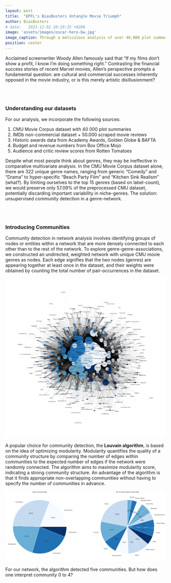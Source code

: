 ```yaml
---
layout: post
title:  "EPFL's BiasBusters Untangle Movie Triumph"
author: BiasBusters
# date:   2023-12-02 20:20:35 +0200
image: 'assets/images/oscar-hero-bw.jpg'
image_caption: Through a meticulous analysis of over 40,000 plot summaries using state-of-the-art NLP techniques, the Bias Busters have dissected the very essence of plot characteristics that differentiate movies with critical acclaim, audience recognition, and commercial success.
position: center
---
```


Acclaimed screenwriter Woody Allen famously said that “If my films don’t show a profit, I know I’m doing something right.” Contrasting the financial success stories of recent Marvel movies, Allen’s perspective prompts a fundamental question: are cultural and commercial successes inherently opposed in the movie industry, or is this merely artistic disillusionment? 

<br><br>

### Understanding our datasets 

For our analysis, we incorporate the following sources:
1. CMU Movie Corpus dataset with 40 000 plot summaries
2. IMDb non-commercial dataset + 50.000 scraped movie reviews
3. Historic awards data from Academy Awards, Golden Globe & BAFTA
4. Budget and revenue numbers from Box Office Mojo
5. Audience and critic review scores from Rotten Tomatoes


Despite what most people think about genres, they may be ineffective in comparative multivariate analysis. In the CMU Movie Corpus dataset alone, there are 322 unique genre names, ranging from generic “Comedy” and “Drama” to hyper-specific “Beach Party Film” and “Kitchen Sink Realism” (what?). By limiting ourselves to the top 15 genres (based on label-count), we would preserve only 57.09% of the preprocessed CMU dataset, potentially discarding important variability in niche-genres. The solution: unsupervised community detection in a genre-network.

<br><br>

### Introducing Communities

Community detection in network analysis involves identifying groups of nodes or entities within a network that are more densely connected to each other than to the rest of the network. To explore genre-genre-associations, we constructed an undirected, weighted network with unique CMU movie genres as nodes. Each edge signifies that the two nodes (genres) are appearing together at least once in the dataset, and their weights were obtained by counting the total number of pair-occurrences in the dataset.

![Network Communities](images/network.png)


A popular choice for community detection, the <strong>Louvain algorithm</strong>, is based on the idea of optimizing modularity. Modularity quantifies the quality of a community structure by comparing the number of edges within communities to the expected number of edges if the network were randomly connected. The algorithm aims to maximize modularity score, indicating a strong community structure. An advantage of the algorithm is that it finds appropriate non-overlapping communities without having to specify the number of communities in advance. 

![Communities](images/communities.png)

For our network, the algorithm detected five communities. But how does one interpret community 0 to 4?
<br><br>
